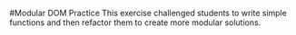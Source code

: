 #Modular DOM Practice
This exercise challenged students to write simple functions and then refactor them to create more modular solutions.
